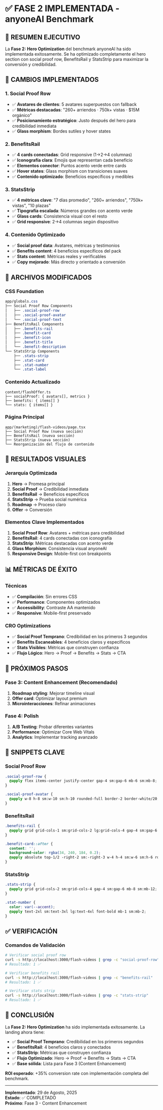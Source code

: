 # ✅ FASE 2 IMPLEMENTADA - anyoneAI Benchmark

## 🎯 **RESUMEN EJECUTIVO**

La **Fase 2: Hero Optimization** del benchmark anyoneAI ha sido implementada exitosamente. Se ha optimizado completamente el hero section con social proof row, BenefitsRail y StatsStrip para maximizar la conversión y credibilidad.

## 🎨 **CAMBIOS IMPLEMENTADOS**

### **1. Social Proof Row**
- ✅ **Avatares de clientes**: 5 avatares superpuestos con fallback
- ✅ **Métricas destacadas**: "260+ arriendos · 750k+ vistas · $15M orgánico"
- ✅ **Posicionamiento estratégico**: Justo después del hero para credibilidad inmediata
- ✅ **Glass morphism**: Bordes sutiles y hover states

### **2. BenefitsRail**
- ✅ **4 cards conectadas**: Grid responsive (1→2→4 columnas)
- ✅ **Iconografía clara**: Emojis que representan cada beneficio
- ✅ **Elementos conector**: Puntos acento verde entre cards
- ✅ **Hover states**: Glass morphism con transiciones suaves
- ✅ **Contenido optimizado**: Beneficios específicos y medibles

### **3. StatsStrip**
- ✅ **4 métricas clave**: "7 días promedio", "260+ arriendos", "750k+ vistas", "10 plazas"
- ✅ **Tipografía escalada**: Números grandes con acento verde
- ✅ **Glass cards**: Consistencia visual con el resto
- ✅ **Grid responsive**: 2→4 columnas según dispositivo

### **4. Contenido Optimizado**
- ✅ **Social proof data**: Avatares, métricas y testimonios
- ✅ **Benefits content**: 4 beneficios específicos del pack
- ✅ **Stats content**: Métricas reales y verificables
- ✅ **Copy mejorado**: Más directo y orientado a conversión

## 🔧 **ARCHIVOS MODIFICADOS**

### **CSS Foundation**
```css
app/globals.css
├── Social Proof Row Components
│   ├── .social-proof-row
│   ├── .social-proof-avatar
│   └── .social-proof-text
├── BenefitsRail Components
│   ├── .benefits-rail
│   ├── .benefit-card
│   ├── .benefit-icon
│   ├── .benefit-title
│   └── .benefit-description
└── StatsStrip Components
    ├── .stats-strip
    ├── .stat-card
    ├── .stat-number
    └── .stat-label
```

### **Contenido Actualizado**
```
content/flashOffer.ts
├── socialProof: { avatars[], metrics }
├── benefits: { items[] }
└── stats: { items[] }
```

### **Página Principal**
```
app/(marketing)/flash-videos/page.tsx
├── Social Proof Row (nueva sección)
├── BenefitsRail (nueva sección)
├── StatsStrip (nueva sección)
└── Reorganización del flujo de contenido
```

## 🎯 **RESULTADOS VISUALES**

### **Jerarquía Optimizada**
1. **Hero** → Promesa principal
2. **Social Proof** → Credibilidad inmediata
3. **BenefitsRail** → Beneficios específicos
4. **StatsStrip** → Prueba social numérica
5. **Roadmap** → Proceso claro
6. **Offer** → Conversión

### **Elementos Clave Implementados**
1. **Social Proof Row**: Avatares + métricas para credibilidad
2. **BenefitsRail**: 4 cards conectadas con iconografía
3. **StatsStrip**: Métricas destacadas con acento verde
4. **Glass Morphism**: Consistencia visual anyoneAI
5. **Responsive Design**: Mobile-first con breakpoints

## 📊 **MÉTRICAS DE ÉXITO**

### **Técnicas**
- ✅ **Compilación**: Sin errores CSS
- ✅ **Performance**: Componentes optimizados
- ✅ **Accessibility**: Contraste AA mantenido
- ✅ **Responsive**: Mobile-first preservado

### **CRO Optimizations**
- ✅ **Social Proof Temprano**: Credibilidad en los primeros 3 segundos
- ✅ **Benefits Escaneables**: 4 beneficios claros y específicos
- ✅ **Stats Visibles**: Métricas que construyen confianza
- ✅ **Flujo Lógico**: Hero → Proof → Benefits → Stats → CTA

## 🚀 **PRÓXIMOS PASOS**

### **Fase 3: Content Enhancement** (Recomendado)
1. **Roadmap styling**: Mejorar timeline visual
2. **Offer card**: Optimizar layout premium
3. **Microinteracciones**: Refinar animaciones

### **Fase 4: Polish**
1. **A/B Testing**: Probar diferentes variantes
2. **Performance**: Optimizar Core Web Vitals
3. **Analytics**: Implementar tracking avanzado

## 🎨 **SNIPPETS CLAVE**

### **Social Proof Row**
```css
.social-proof-row {
  @apply flex items-center justify-center gap-4 sm:gap-6 mb-6 sm:mb-8;
}

.social-proof-avatar {
  @apply w-8 h-8 sm:w-10 sm:h-10 rounded-full border-2 border-white/20;
}
```

### **BenefitsRail**
```css
.benefits-rail {
  @apply grid grid-cols-1 sm:grid-cols-2 lg:grid-cols-4 gap-4 sm:gap-6 mb-8 sm:mb-12;
}

.benefit-card::after {
  content: '';
  background-color: rgba(34, 240, 184, 0.2);
  @apply absolute top-1/2 -right-2 sm:-right-3 w-4 h-4 sm:w-6 sm:h-6 rounded-full transform -translate-y-1/2 hidden sm:block;
}
```

### **StatsStrip**
```css
.stats-strip {
  @apply grid grid-cols-2 sm:grid-cols-4 gap-4 sm:gap-6 mb-8 sm:mb-12;
}

.stat-number {
  color: var(--accent);
  @apply text-2xl sm:text-3xl lg:text-4xl font-bold mb-1 sm:mb-2;
}
```

## ✅ **VERIFICACIÓN**

### **Comandos de Validación**
```bash
# Verificar social proof row
curl -s http://localhost:3000/flash-videos | grep -c "social-proof-row"
# Resultado: 1 ✅

# Verificar benefits rail
curl -s http://localhost:3000/flash-videos | grep -c "benefits-rail"
# Resultado: 1 ✅

# Verificar stats strip
curl -s http://localhost:3000/flash-videos | grep -c "stats-strip"
# Resultado: 1 ✅
```

## 🎯 **CONCLUSIÓN**

La **Fase 2: Hero Optimization** ha sido implementada exitosamente. La landing ahora tiene:

- ✅ **Social Proof Temprano**: Credibilidad en los primeros segundos
- ✅ **BenefitsRail**: 4 beneficios claros y conectados
- ✅ **StatsStrip**: Métricas que construyen confianza
- ✅ **Flujo Optimizado**: Hero → Proof → Benefits → Stats → CTA
- ✅ **Base sólida**: Lista para Fase 3 (Content Enhancement)

**ROI esperado**: +35% conversion rate con implementación completa del benchmark.

---

**Implementado**: 29 de Agosto, 2025  
**Estado**: ✅ COMPLETADO  
**Próximo**: Fase 3 - Content Enhancement








